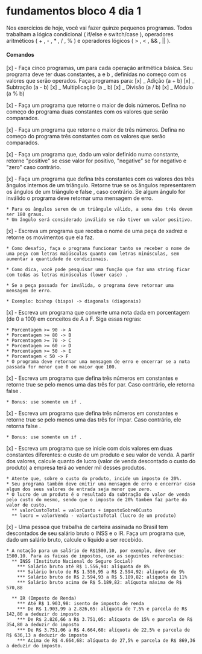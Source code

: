 # fundamentos bloco 4 dia 1

Nos exercícios de hoje, você vai fazer quinze pequenos programas. Todos trabalham a lógica
condicional ( if/else e switch/case ), operadores aritméticos ( + , - , \* , / , % ) e operadores
lógicos ( > , < , && , || ).

#### Comandos

[x] - Faça cinco programas, um para cada operação aritmética básica. Seu programa deve ter duas
constantes, a e b , definidas no começo com os valores que serão operados. Faça programas para:
[x] _ Adição (a + b)
[x] _ Subtração (a - b)
[x] _ Multiplicação (a _ b)
[x] _ Divisão (a / b)
[x] _ Módulo (a % b)

[x] - Faça um programa que retorne o maior de dois números. Defina no começo do programa duas
constantes com os valores que serão comparados.

[x] - Faça um programa que retorne o maior de três números. Defina no começo do programa três
constantes com os valores que serão comparados.

[x] - Faça um programa que, dado um valor definido numa constante, retorne "positive" se esse
valor for positivo, "negative" se for negativo e "zero" caso contrário.

[x] - Faça um programa que defina três constantes com os valores dos três ângulos internos de um
triângulo. Retorne true se os ângulos representarem os ângulos de um triângulo e false , caso
contrário. Se algum ângulo for inválido o programa deve retornar uma mensagem de erro.

    * Para os ângulos serem de um triângulo válido, a soma dos três devem ser 180 graus.
    * Um ângulo será considerado inválido se não tiver um valor positivo.

[x] - Escreva um programa que receba o nome de uma peça de xadrez e retorne os movimentos que ela faz.

    * Como desafio, faça o programa funcionar tanto se receber o nome de uma peça com letras maiúsculas quanto com letras minúsculas, sem aumentar a quantidade de condicionais.

    * Como dica, você pode pesquisar uma função que faz uma string ficar com todas as letras minúsculas (lower case) .

    * Se a peça passada for inválida, o programa deve retornar uma mensagem de erro.

    * Exemplo: bishop (bispo) -> diagonals (diagonais)

[x] - Escreva um programa que converte uma nota dada em porcentagem (de 0 a 100) em conceitos de
A a F. Siga essas regras:

    * Porcentagem >= 90 -> A
    * Porcentagem >= 80 -> B
    * Porcentagem >= 70 -> C
    * Porcentagem >= 60 -> D
    * Porcentagem >= 50 -> E
    * Porcentagem < 50 -> F
    * O programa deve retornar uma mensagem de erro e encerrar se a nota passada for menor que 0 ou maior que 100.

[x] - Escreva um programa que defina três números em constantes e retorne true se pelo menos uma
das três for par. Caso contrário, ele retorna false .

    * Bonus: use somente um if .

[x] - Escreva um programa que defina três números em constantes e retorne true se pelo menos uma
das três for ímpar. Caso contrário, ele retorna false .

    * Bonus: use somente um if .

[x] - Escreva um programa que se inicie com dois valores em duas constantes diferentes: o custo
de um produto e seu valor de venda. A partir dos valores, calcule quanto de lucro (valor de venda
descontado o custo do produto) a empresa terá ao vender mil desses produtos.

    * Atente que, sobre o custo do produto, incide um imposto de 20%.
    * Seu programa também deve emitir uma mensagem de erro e encerrar caso algum dos seus valores de entrada seja menor que zero.
    * O lucro de um produto é o resultado da subtração do valor de venda pelo custo do mesmo, sendo que o imposto de 20% também faz parte do valor de custo.
      ** valorCustoTotal = valorCusto + impostoSobreOCusto
      ** lucro = valorVenda - valorCustoTotal (lucro de um produto)

[x] - Uma pessoa que trabalha de carteira assinada no Brasil tem descontados de seu salário bruto
o INSS e o IR. Faça um programa que, dado um salário bruto, calcule o líquido a ser recebido.

    * A notação para um salário de R$1500,10, por exemplo, deve ser 1500.10. Para as faixas de impostos, use as seguintes referências:
      ** INSS (Instituto Nacional do Seguro Social)
        *** Salário bruto até R$ 1.556,94: alíquota de 8%
        *** Salário bruto de R$ 1.556,95 a R$ 2.594,92: alíquota de 9%
        *** Salário bruto de R$ 2.594,93 a R$ 5.189,82: alíquota de 11%
        *** Salário bruto acima de R$ 5.189,82: alíquota máxima de R$ 570,88

      ** IR (Imposto de Renda)
        *** Até R$ 1.903,98: isento de imposto de renda
        *** De R$ 1.903,99 a 2.826,65: alíquota de 7,5% e parcela de R$ 142,80 a deduzir do imposto
        *** De R$ 2.826,66 a R$ 3.751,05: alíquota de 15% e parcela de R$ 354,80 a deduzir do imposto
        *** De R$ 3.751,06 a R$ 4.664,68: alíquota de 22,5% e parcela de R$ 636,13 a deduzir do imposto
        *** Acima de R$ 4.664,68: alíquota de 27,5% e parcela de R$ 869,36 a deduzir do imposto.

